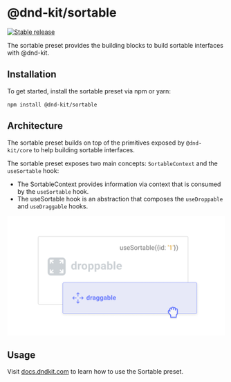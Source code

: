 # @dnd-kit/sortable

[![Stable release](https://img.shields.io/npm/v/@dnd-kit/sortable.svg)](https://npm.im/@dnd-kit/sortable)

The sortable preset provides the building blocks to build sortable interfaces with @dnd-kit.

## Installation

To get started, install the sortable preset via npm or yarn:

```
npm install @dnd-kit/sortable
```

## Architecture

The sortable preset builds on top of the primitives exposed by `@dnd-kit/core` to help building sortable interfaces.

The sortable preset exposes two main concepts: `SortableContext` and the `useSortable` hook:

- The SortableContext provides information via context that is consumed by the `useSortable` hook.
- The useSortable hook is an abstraction that composes the `useDroppable` and `useDraggable` hooks.

![The useSortable hook is an abstraction that composes the useDroppable and useDraggable hooks](/.github/assets/use-sortable.png)

## Usage

Visit [docs.dndkit.com](https://docs.dndkit.com) to learn how to use the Sortable preset.
